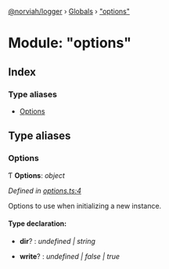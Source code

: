 [@norviah/logger](../README.md) › [Globals](../globals.md) › ["options"](_options_.md)

# Module: "options"

## Index

### Type aliases

* [Options](_options_.md#options)

## Type aliases

###  Options

Ƭ **Options**: *object*

*Defined in [options.ts:4](https://github.com/norviah/logger/blob/8869634/src/options.ts#L4)*

Options to use when initializing a new instance.

#### Type declaration:

* **dir**? : *undefined | string*

* **write**? : *undefined | false | true*
